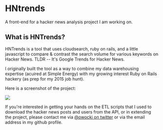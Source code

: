 # HNtrends

A front-end for a hacker news analysis project I am working on.

## What is HNTrends?

HNTrends is a tool that uses cloudsearch, ruby on rails, and a little javascript to compare & contrast the search volume for various keywords on Hacker News. TLDR -- It's Google Trends for Hacker News.

I originally built the tool as a way to combine my data warehousing expertise (acuired at Simple Energy) with my growing interest Ruby on Rails hackery (as prep for my 2015 job hunt).

Here is a screenshot of the project:

<img src='http://bits.owocki.com/image/2z3y293V0R0v/Image%202015-06-05%20at%202.25.55%20PM.png' />

If you're interested in getting your hands on the ETL scripts that I used to download the hacker news posts and users from the API, or in extending the project, please contact me via <a href="http://twitter.com/owocki">@owocki on twitter</a> or via the email address in my github profile.

<!-- Google Analytics --> 
<img src='https://ga-beacon.appspot.com/UA-1014419-15/owocki/amurrica' style='width:1px; height:1px;' >
